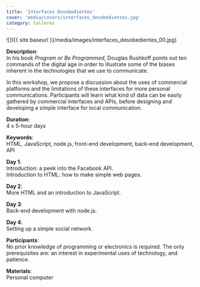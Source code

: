 ```yaml
---
title: 'Interfaces Desobedientes'
cover: 'media/covers/interfaces_desobedientes.jpg'
category: talleres
---
```

![]({{ site.baseurl }}/media/images/interfaces_desobedientes_00.jpg)

**Description**:  
In his book *Program or Be Programmed*, Douglas Rushkoff points out ten commands of the digital age in order to illustrate some of the biases inherent in the technologies that we use to communicate.

In this workshop, we propose a discussion about the uses of commercial platforms and the limitations of these interfaces for more personal communications. Participants will learn what kind of data can be easily gathered by commercial interfaces and APIs, before designing and developing a simple interface for local communication.

**Duration**:  
4 x 5-hour days

**Keywords**:  
HTML, JavaScript, node.js, front-end development, back-end development, API

**Day 1**:  
Introduction: a peek into the Facebook API.  
Introduction to HTML: how to make simple web pages.

**Day 2**:  
More HTML and an introduction to JavaScript.

**Day 3**:  
Back-end development with node.js.

**Day 4**:  
Setting up a simple social network.

**Participants**:  
No prior knowledge of programming or electronics is required. The only prerequisites are: an interest in experimental uses of technology, and patience.

**Materials**:  
Personal computer
